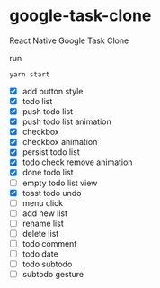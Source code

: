 # google-task-clone
React Native Google Task Clone


run
```
yarn start
```


* [x] add button style
* [x] todo list
* [x] push todo list
* [x] push todo list animation
* [x] checkbox
* [x] checkbox animation
* [x] persist todo list
* [x] todo check remove animation
* [x] done todo list
* [ ] empty todo list view
* [x] toast todo undo
* [ ] menu click
* [ ] add new list
* [ ] rename list
* [ ] delete list
* [ ] todo comment
* [ ] todo date
* [ ] todo subtodo
* [ ] subtodo gesture
